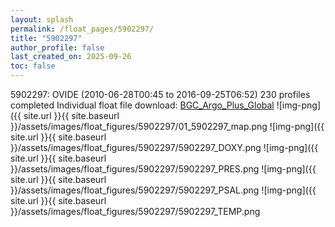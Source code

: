 ```yaml
---
layout: splash
permalink: /float_pages/5902297/
title: "5902297"
author_profile: false
last_created_on: 2025-09-26
toc: false
---
```

 
5902297: OVIDE (2010-06-28T00:45 to 2016-09-25T06:52)
230 profiles completed
Individual float file download: [BGC_Argo_Plus_Global](https://ftp.soest.hawaii.edu/bgc_argo_plus/Individual_Floats/outliers_removed/5902297_Sprof_processed.nc)
![img-png]({{ site.url }}{{ site.baseurl }}/assets/images/float_figures/5902297/01_5902297_map.png
![img-png]({{ site.url }}{{ site.baseurl }}/assets/images/float_figures/5902297/5902297_DOXY.png
![img-png]({{ site.url }}{{ site.baseurl }}/assets/images/float_figures/5902297/5902297_PRES.png
![img-png]({{ site.url }}{{ site.baseurl }}/assets/images/float_figures/5902297/5902297_PSAL.png
![img-png]({{ site.url }}{{ site.baseurl }}/assets/images/float_figures/5902297/5902297_TEMP.png
